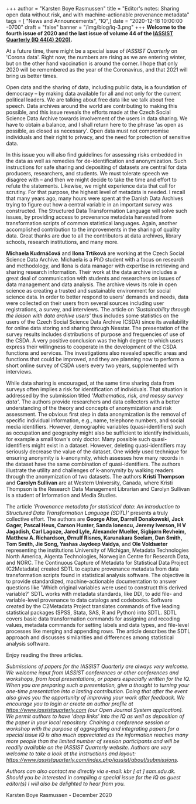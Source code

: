 +++
author = "Karsten Boye Rasmussen"
title = "Editor's notes: Sharing open data without risk, and with machine-actionable provenance metadata"
tags = [ "News and Announcements", "IQ",]
date = "2020-12-18 10:00:00 -0700"
draft = "false"
banner = "/img/blog/iq-3.png"
+++
**Welcome to the fourth issue of 2020 and the last issue of volume 44 of the [IASSIST Quarterly (IQ 44(4) 2020)](https://www.iassistquarterly.com/index.php/iassist/issue/view/145).** 

At a future time, there might be a special issue of *IASSIST Quarterly* on 'Corona data'. Right now, the numbers are rising as we are entering winter, but on the other hand vaccination is around the corner. I hope that only 2020 will be remembered as the year of the Coronavirus, and that 2021 will bring us better times.

Open data and the sharing of data, including public data, is a foundation of democracy – by making data available for all and not only for the current political leaders. We are talking about free data like we talk about free speech. Data archives around the world are contributing to making this possible, and this issue reveals the efforts made at the Czech Social Science Data Archive towards involvement of the users in data sharing. We have to obtain a balance, and I shall return here to the phrase 'as open as possible, as closed as necessary'. Open data must not compromise individuals and their right to privacy, and the need for protection of sensitive data.

In this issue you will also find guidelines for assessing risks embedded in the data as well as remedies for de-identification and anonymization. Such instructions for safe sharing and depositing of datasets are central for data producers, researchers, and students. We must tolerate speech we disagree with – and then we might decide to take the time and effort to refute the statements. Likewise, we might experience data that call for scrutiny. For that purpose, the highest level of metadata is needed. I recall that many years ago, many hours were spent at the Danish Data Archives trying to figure out how a central variable in an important survey was constructed. The Structured Data Transformation Language will solve such issues, by providing access to provenance metadata harvested from transformation scripts of common statistical languages. Again, another accomplished contribution to the improvements in the sharing of quality data. Great thanks are due to all the contributors at data archives, library schools, research institutions, and many more.

**Michaela Kudrnáčová** and **Ilona Trtíková** are working at the Czech Social Science Data Archive. Michaela is a PhD student with a focus on research and methodology, and Ilona is data manager with expertise in retrieving and sharing research information. Their work at the data archive includes a great deal of communication with students and researchers on issues of data management and data analysis. The archive views its role in open science as creating a trusted and sustainable environment for social science data. In order to better respond to users' demands and needs, data were collected on their users from several sources including user registrations, a survey, and interviews. The article on *'Sustainability through the liaison with data archive users'* thus includes some statistics on the users of the Czech Social Science Data Archive (CSDA) since its availability for online data storing and sharing through Nesstar. The presentation of the survey results includes distributions of purpose and frequencies of use of the CSDA. A very positive conclusion was the high degree to which users express their willingness to cooperate in the development of the CSDA functions and services. The investigations also revealed specific areas and functions that could be improved, and they are planning now to perform a short online survey of CSDA users every two years, supplemented with interviews.

While data sharing is encouraged, at the same time sharing data from surveys often implies a risk for identification of individuals. That situation is addressed by the submission titled *'Mathematics, risk, and messy survey data'*. The authors provide researchers and data collectors with a better understanding of the theory and concepts of anonymization and risk assessment. The obvious first step in data anonymization is the removal of specific individual information, e.g., name, telephone numbers, and social media identifiers. However, demographic variables (quasi-identifiers) such as occupation and geography might also be sufficient to identify individuals, for example a small town's only doctor. Many possible such quasi-identifiers might exist in a dataset. However, deleting quasi-identifiers may seriously decrease the value of the dataset. One widely used technique for ensuring anonymity is k-anonymity, which assesses how many records in the dataset have the same combination of quasi-identifiers. The authors illustrate the utility and challenges of k-anonymity by walking readers through the anonymization of two datasets. The authors **Kristi Thompson** and **Carolyn Sullivan** are at Western University, Canada, where Kristi Thompson is the Research Data Management Librarian and Carolyn Sullivan is a student of Information and Media Studies.

The article *'Provenance metadata for statistical data: An introduction to Structured Data Transformation Language (SDTL)'* presents a truly collective effort. The authors are **George Alter, Darrell Donakowski, Jack Gager, Pascal Heus, Carson Hunter, Sanda Ionescu, Jeremy Iverson, H V Jagadish, Carl Lagoze, Jared Lyle, Alexander Mueller, Sigbjørn Revheim, Matthew A. Richardson, Ørnulf Risnes, Karunakara Seelam, Dan Smith, Tom Smith, Jie Song, Yashas Jaydeep Vaidya**, and **Ole Voldsæter** representing the institutions University of Michigan, Metadata Technologies North America, Algenta Technologies, Norwegian Centre for Research Data, and NORC. The Continuous Capture of Metadata for Statistical Data Project (C2Metadata) created SDTL to capture provenance metadata from data transformation scripts found in statistical analysis software. The objective is to provide standardized, machine-actionable documentation to answer questions like 'Which original variables were used to construct this derived variable?' SDTL works with metadata standards, like DDI, to add file- and variable-level provenance to data catalogs and codebooks.  Software created by the C2Metadata Project translates commands of five leading statistical packages (SPSS, Stata, SAS, R and Python) into SDTL. SDTL covers basic data transformation commands for assigning and recoding values, metadata commands for setting labels and data types, and file-level processes like merging and appending rows. The article describes the SDTL approach and discusses similarities and differences among statistical analysis software. 

Enjoy reading the three articles.

*Submissions of papers for the IASSIST Quarterly are always very welcome. We welcome input from IASSIST conferences or other conferences and workshops, from local presentations, or papers especially written for the IQ. When you are preparing such a presentation, give a thought to turning your one-time presentation into a lasting contribution. Doing that after the event also gives you the opportunity of improving your work after feedback. We encourage you to login or create an author profile at https://www.iassistquarterly.com (our Open Journal System application). We permit authors to have 'deep links' into the IQ as well as deposition of the paper in your local repository. Chairing a conference session or workshop with the purpose of aggregating and integrating papers for a special issue IQ is also much appreciated as the information reaches many more people than the limited number of session participants and will be readily available on the IASSIST Quarterly website. Authors are very welcome to take a look at the instructions and layout: https://www.iassistquarterly.com/index.php/iassist/about/submissions.*

*Authors can also contact me directly via e-mail: kbr [ at ] sam.sdu.dk. Should you be interested in compiling a special issue for the IQ as guest editor(s) I will also be delighted to hear from you.*

Karsten Boye Rasmussen - December 2020